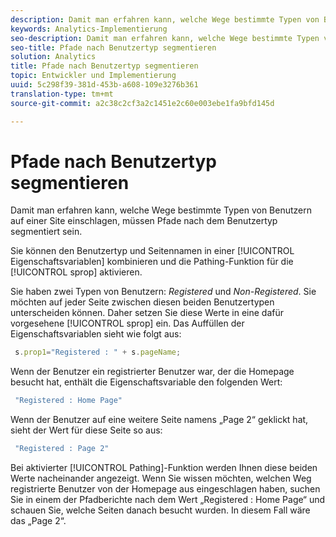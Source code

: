 ```yaml
---
description: Damit man erfahren kann, welche Wege bestimmte Typen von Benutzern auf einer Site einschlagen, müssen Pfade nach dem Benutzertyp segmentiert sein.
keywords: Analytics-Implementierung
seo-description: Damit man erfahren kann, welche Wege bestimmte Typen von Benutzern auf einer Site einschlagen, müssen Pfade nach dem Benutzertyp segmentiert sein.
seo-title: Pfade nach Benutzertyp segmentieren
solution: Analytics
title: Pfade nach Benutzertyp segmentieren
topic: Entwickler und Implementierung
uuid: 5c298f39-381d-453b-a608-109e3276b361
translation-type: tm+mt
source-git-commit: a2c38c2cf3a2c1451e2c60e003ebe1fa9bfd145d

---
```



# Pfade nach Benutzertyp segmentieren

Damit man erfahren kann, welche Wege bestimmte Typen von Benutzern auf einer Site einschlagen, müssen Pfade nach dem Benutzertyp segmentiert sein.

Sie können den Benutzertyp und Seitennamen in einer [!UICONTROL Eigenschaftsvariablen] kombinieren und die Pathing-Funktion für die [!UICONTROL sprop] aktivieren.

Sie haben zwei Typen von Benutzern: _Registered_ und _Non-Registered_. Sie möchten auf jeder Seite zwischen diesen beiden Benutzertypen unterscheiden können. Daher setzen Sie diese Werte in eine dafür vorgesehene [!UICONTROL sprop] ein. Das Auffüllen der Eigenschaftsvariablen sieht wie folgt aus:

```js
 s.prop1="Registered : " + s.pageName;
```

Wenn der Benutzer ein registrierter Benutzer war, der die Homepage besucht hat, enthält die Eigenschaftsvariable den folgenden Wert:

```js
 "Registered : Home Page"
```

Wenn der Benutzer auf eine weitere Seite namens „Page 2“ geklickt hat, sieht der Wert für diese Seite so aus:

```js
 "Registered : Page 2"
```

Bei aktivierter [!UICONTROL Pathing]-Funktion werden Ihnen diese beiden Werte nacheinander angezeigt. Wenn Sie wissen möchten, welchen Weg registrierte Benutzer von der Homepage aus eingeschlagen haben, suchen Sie in einem der Pfadberichte nach dem Wert „Registered : Home Page“ und schauen Sie, welche Seiten danach besucht wurden. In diesem Fall wäre das „Page 2“.
